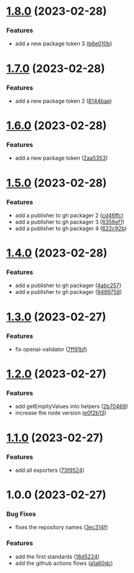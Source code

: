 # [1.8.0](https://github.com/whitebeardit/whitebeard-standards/compare/v1.7.0...v1.8.0) (2023-02-28)


### Features

* add a new package token 3 ([b6e010b](https://github.com/whitebeardit/whitebeard-standards/commit/b6e010b7e66ce5df99faf425b0c042b35bea56d9))

# [1.7.0](https://github.com/whitebeardit/whitebeard-standards/compare/v1.6.0...v1.7.0) (2023-02-28)


### Features

* add a new package token 2 ([8144bae](https://github.com/whitebeardit/whitebeard-standards/commit/8144bae451b941c24af631fe498022a631df555d))

# [1.6.0](https://github.com/whitebeardit/whitebeard-standards/compare/v1.5.0...v1.6.0) (2023-02-28)


### Features

* add a new package token ([2aa5353](https://github.com/whitebeardit/whitebeard-standards/commit/2aa5353f719afc0e83cce8f5b9b83f66fee87690))

# [1.5.0](https://github.com/whitebeardit/whitebeard-standards/compare/v1.4.0...v1.5.0) (2023-02-28)


### Features

* add a publisher to gh packager 2 ([cd46ffc](https://github.com/whitebeardit/whitebeard-standards/commit/cd46ffcee92908ee13ed1ec3ef80e843daa7b958))
* add a publisher to gh packager 3 ([6356ef1](https://github.com/whitebeardit/whitebeard-standards/commit/6356ef1b67fbdc0a26b9368f6057ea5f8effbac4))
* add a publisher to gh packager 4 ([622c92b](https://github.com/whitebeardit/whitebeard-standards/commit/622c92b3a9fa48d290384b3468aa473be97c55f9))

# [1.4.0](https://github.com/whitebeardit/whitebeard-standards/compare/v1.3.0...v1.4.0) (2023-02-28)


### Features

* add a publisher to gh packager ([4abc257](https://github.com/whitebeardit/whitebeard-standards/commit/4abc2572be9a6fdc2adb2c202c08ed45d465864a))
* add a publisher to gh packager ([9499758](https://github.com/whitebeardit/whitebeard-standards/commit/9499758357f0c35ef6a3422d0600b68ed6582e75))

# [1.3.0](https://github.com/whitebeardit/whitebeard-standards/compare/v1.2.0...v1.3.0) (2023-02-27)


### Features

* fix openai-validator ([7ff91bf](https://github.com/whitebeardit/whitebeard-standards/commit/7ff91bf1b61dedee33f99cfdff6f408cac3e6d86))

# [1.2.0](https://github.com/whitebeardit/whitebeard-standards/compare/v1.1.0...v1.2.0) (2023-02-27)


### Features

* add getEmpityValues into helpers ([2b70469](https://github.com/whitebeardit/whitebeard-standards/commit/2b704696bd3cf17c75fc1c2d221f42038b0ca37e))
* increase the node version ([e0f2b13](https://github.com/whitebeardit/whitebeard-standards/commit/e0f2b13c00ccafe5169ea6595a722aa3ee62d95b))

# [1.1.0](https://github.com/whitebeardit/whitebeard-standards/compare/v1.0.0...v1.1.0) (2023-02-27)


### Features

* add all exporters ([73f9524](https://github.com/whitebeardit/whitebeard-standards/commit/73f952477d7e8b2540de79ea7b81aa1c11a158da))

# 1.0.0 (2023-02-27)


### Bug Fixes

* fixes the repository names ([3ec314f](https://github.com/whitebeardit/whitebeard-standards/commit/3ec314fde0d59a38b131f7e383fc1034fc9c7bb1))


### Features

* add the first standards ([18d5224](https://github.com/whitebeardit/whitebeard-standards/commit/18d52246436cff761814b72d53f6588e6361afb1))
* add the github actions flows ([a1a60dc](https://github.com/whitebeardit/whitebeard-standards/commit/a1a60dc5e665fe15f3a4e2cd73e747e317b15bb3))
